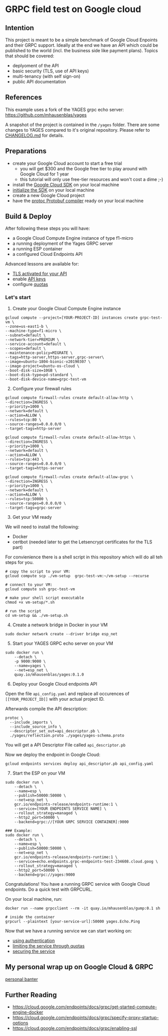 # GRPC field test on Google cloud

## Intention

This project is meant to be a simple benchmark of Google Cloud Enpoints and their GRPC support.
Ideally at the end we have an API which could be published to the world (incl. the business side like payment plans).
Topics that should be covered:
- deplyoment of the API
- basic security (TLS, use of API keys)
- multi-tenancy (with self sign-on)
- public API documentation

## References

This example uses a fork of the YAGES grpc echo server:
https://github.com/mhausenblas/yages

A snapshot of the project is contained in the ``` /yages ``` folder.
There are some changes to YAGES compared to it's original repository.
Please refer to [CHANGELOG.md](./yages/CHANGELOG.md) for details.

## Preparations

- create your Google Cloud account to start a free trial
  - you will get $300 and the Google free tier to play around with Google Cloud for 1 year
  - this tutorial will only use free-tier resources and won't cost a dime ;-)
- install the [Google Cloud SDK](https://cloud.google.com/sdk/install) on your local machine
- [initialize the SDK](https://cloud.google.com/sdk/docs/initializing) on your local machine
- create a new Google Cloud project
- have the [protoc Protobuf compiler](https://github.com/protocolbuffers/protobuf) ready on your local machine 


## Build & Deploy

After following these steps you will have:
 - a Google Cloud Compute Engine instance of type f1-micro
 - a running deployment of the Yages GRPC server
 - a running ESP container
 - a configured Cloud Endpoints API

 Advanced lessons are available for:
 - [TLS activated for your API](./advances_lessons/TLS.md)
 - enable [API keys](./advances_lessons/API_AUTH.md)
 - configure [quotas](./advances_lessons/REQUEST_QUOTAS.md)

### Let's start

  1. Create your Google Cloud Compute Engine instance
  ``` 
  gcloud compute --project=[YOUR-PROJECT-ID] instances create grpc-test-vm \
  --zone=us-east1-b \
  --machine-type=f1-micro \
  --subnet=default \
  --network-tier=PREMIUM \
  --service-account=default \
  --scopes=default \
  --maintenance-policy=MIGRATE \
  --tags=http-server,https-server,grpc-server\
  --image=ubuntu-1804-bionic-v20190307 \
  --image-project=ubuntu-os-cloud \
  --boot-disk-size=10GB \
  --boot-disk-type=pd-standard \
  --boot-disk-device-name=grpc-test-vm  
```
2. Configure your firewall rules

```
gcloud compute firewall-rules create default-allow-http \
--direction=INGRESS \
--priority=1000 \
--network=default \
--action=ALLOW \
--rules=tcp:80 \
--source-ranges=0.0.0.0/0 \
--target-tags=http-server

gcloud compute firewall-rules create default-allow-https \
--direction=INGRESS \
--priority=1000 \
--network=default \
--action=ALLOW \
--rules=tcp:443 \
--source-ranges=0.0.0.0/0 \
--target-tags=https-server

gcloud compute firewall-rules create default-allow-grpc \
--direction=INGRESS \
--priority=1000 \
--network=default \
--action=ALLOW \
--rules=tcp:50000 \
--source-ranges=0.0.0.0/0 \
--target-tags=grpc-server
```

3. Get your VM ready

We will need to install the following:
- Docker
- certbot (needed later to get the Letsencrypt certificates for the TLS part)

For convienience there is a shell script in this repository which will do all teh steps for you.

```
# copy the script to your VM:
gcloud compute scp ./vm-setup  grpc-test-vm:~/vm-setup --recurse

# connect to your VM:
gcloud compute ssh grpc-test-vm

# make your shell script executable
chmod +x vm-setup/*.sh

# run the script
cd vm-setup && ./vm-setup.sh
```

4. Create a network bridge in Docker in your VM
```
sudo docker network create --driver bridge esp_net
```

5. Start your YAGES GRPC echo server on your VM
```
sudo docker run \
    --detach \
    -p 9000:9000 \
    --name=yages \
    --net=esp_net \
    quay.io/mhausenblas/yages:0.1.0
```


6. Deploy your Google Cloud endpoints API

Open the file ``` api_config.yaml ``` and replace all occurences of ``` [[YOUR_PROJECT_ID]] ``` with your actual project ID.

Afterwards compile the API description:
```
protoc \
  --include_imports \
  --include_source_info \
  --descriptor_set_out=api_descriptor.pb \
  ./yages/reflection.proto ./yages/yages-schema.proto
```
You will get a API Descriptor File called ``` api_descriptor.pb ```

Now we deploy the endpoint in Google Cloud:
```
gcloud endpoints services deploy api_descriptor.pb api_config.yaml
```

7. Start the ESP on your VM

```
sudo docker run \
    --detach \
    --name=esp \
    --publish=50000:50000 \
    --net=esp_net \
    gcr.io/endpoints-release/endpoints-runtime:1 \
    --service=[YOUR ENDPOINTS SERVICE NAME] \
    --rollout_strategy=managed \
    --http2_port=50000 \
    --backend=grpc://[YOUR GRPC SERVICE CONTAINER]:9000

### Example:
sudo docker run \
    --detach \
    --name=esp \
    --publish=50000:50000 \
    --net=esp_net \
    gcr.io/endpoints-release/endpoints-runtime:1 \
    --service=echo.endpoints.grpc-endpoints-test-234608.cloud.goog \
    --rollout_strategy=managed \
    --http2_port=50000 \
    --backend=grpc://yages:9000
```


Congratulations! You have a running GRPC service with Google Cloud endpoints.
Do a quick test with GRPCURL.

On your local machine, run:
```
docker run --name grpcclient --rm -it quay.io/mhausenblas/gump:0.1 sh

# inside the container
grpcurl --plaintext [your-service-url]:50000 yages.Echo.Ping
```

Now that we have a running service we can start working on:
- [using authentication](./advanced_lessons/API_KEYS.md)
- [limiting the service through quotas](./advanced_lessons/REQUEST_QUOTAS.md)
- [securing the service](./advanced_lessons/TLS.md)


## My personal wrap up on Google Cloud & GRPC
[personal banter](./WRAPUP.md)

## Further Reading
- https://cloud.google.com/endpoints/docs/grpc/get-started-compute-engine-docker
- https://cloud.google.com/endpoints/docs/grpc/specify-proxy-startup-options
- https://cloud.google.com/endpoints/docs/grpc/enabling-ssl

